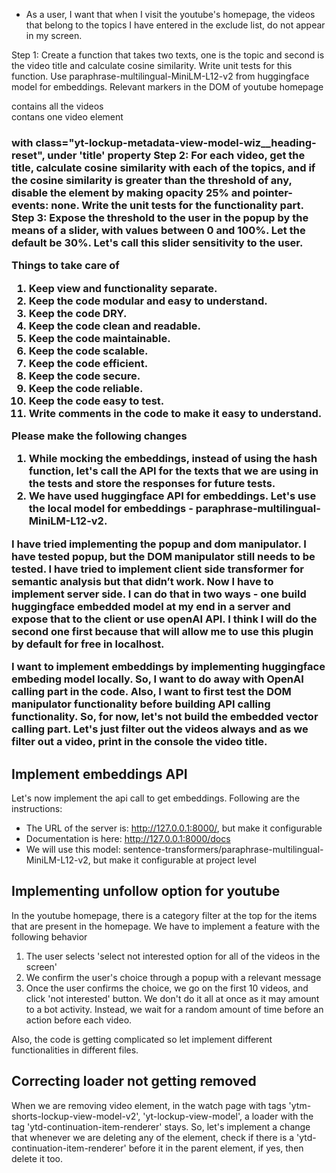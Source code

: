 
* As a user, I want that when I visit the youtube's homepage, the videos that belong to the topics I have entered in the exclude list, do not appear in my screen.

Step 1: Create a function that takes two texts, one is the topic and second is the video title and calculate cosine similarity. Write unit tests for this function. Use paraphrase-multilingual-MiniLM-L12-v2 from huggingface model for embeddings. 
Relevant markers in the DOM of youtube homepage
    <div id="contents"> contains all the videos
    <div id="content"> contans one video element
    <h3> with class="yt-lockup-metadata-view-model-wiz__heading-reset", under 'title' property
Step 2: For each video, get the title, calculate cosine similarity with each of the topics, and if the cosine similarity is greater than the threshold of any, disable the element by making opacity 25% and pointer-events: none. Write the unit tests for the functionality part.
Step 3: Expose the threshold to the user in the popup by the means of a slider, with values between 0 and 100%. Let the default be 30%. Let's call this slider sensitivity to the user. 

Things to take care of
1. Keep view and functionality separate.
2. Keep the code modular and easy to understand.
3. Keep the code DRY.
4. Keep the code clean and readable.
5. Keep the code maintainable.
6. Keep the code scalable.
7. Keep the code efficient.
8. Keep the code secure.
9. Keep the code reliable.
10. Keep the code easy to test.
11. Write comments in the code to make it easy to understand.

Please make the following changes
1. While mocking the embeddings, instead of using the hash function, let's call the API for the texts that we are using in the tests and store the responses for future tests.
2. We have used huggingface API for embeddings. Let's use the local model for embeddings - paraphrase-multilingual-MiniLM-L12-v2.

I have tried implementing the popup and dom manipulator. I have tested popup, but the DOM manipulator still needs to be tested. I have tried to implement client side transformer for semantic analysis but that didn’t work. Now I have to implement server side. I can do that in two ways - one build huggingface embedded model at my end in a server and expose that to the client or use openAI API. I think I will do the second one first because that will allow me to use this plugin by default for free in localhost.

I want to implement embeddings by implementing huggingface embeding model locally. So, I want to do away with OpenAI calling part in the code. Also, I want to first test the DOM manipulator functionality before building API calling functionality. So, for now, let's not build the embedded vector calling part. Let's just filter out the videos always and as we filter out a video, print in the console the video title.

## Implement embeddings API
Let's now implement the api call to get embeddings. Following are the instructions:
* The URL of the server is: http://127.0.0.1:8000/, but make it configurable
* Documentation is here: http://127.0.0.1:8000/docs
* We will use this model: sentence-transformers/paraphrase-multilingual-MiniLM-L12-v2, but make it configurable at project level

## Implementing unfollow option for youtube
In the youtube homepage, there is a category filter at the top for the items that are present in the homepage. We have to implement a feature with the following behavior
1. The user selects 'select not interested option for all of the videos in the screen'
2. We confirm the user's choice through a popup with a relevant message
3. Once the user confirms the choice, we go on the first 10 videos, and click 'not interested' button. We don't do it all at once as it may amount to a bot activity. Instead, we wait for a random amount of time before an action before each video.

Also, the code is getting complicated so let implement different functionalities in different files.

## Correcting loader not getting removed
When we are removing video element, in the watch page with tags 'ytm-shorts-lockup-view-model-v2', 'yt-lockup-view-model', a loader with the tag 'ytd-continuation-item-renderer' stays. So, let's implement a change that whenever we are deleting any of the element, check if there is a 'ytd-continuation-item-renderer' before it in the parent element, if yes, then delete it too.
